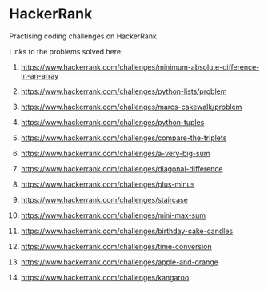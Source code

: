 # HackerRank
Practising coding challenges on HackerRank

Links to the problems solved here:

1. https://www.hackerrank.com/challenges/minimum-absolute-difference-in-an-array

2. https://www.hackerrank.com/challenges/python-lists/problem

3. https://www.hackerrank.com/challenges/marcs-cakewalk/problem

4. https://www.hackerrank.com/challenges/python-tuples

5. https://www.hackerrank.com/challenges/compare-the-triplets

6. https://www.hackerrank.com/challenges/a-very-big-sum

7. https://www.hackerrank.com/challenges/diagonal-difference

8. https://www.hackerrank.com/challenges/plus-minus

9. https://www.hackerrank.com/challenges/staircase

10. https://www.hackerrank.com/challenges/mini-max-sum

11. https://www.hackerrank.com/challenges/birthday-cake-candles

12. https://www.hackerrank.com/challenges/time-conversion

13. https://www.hackerrank.com/challenges/apple-and-orange

14. https://www.hackerrank.com/challenges/kangaroo